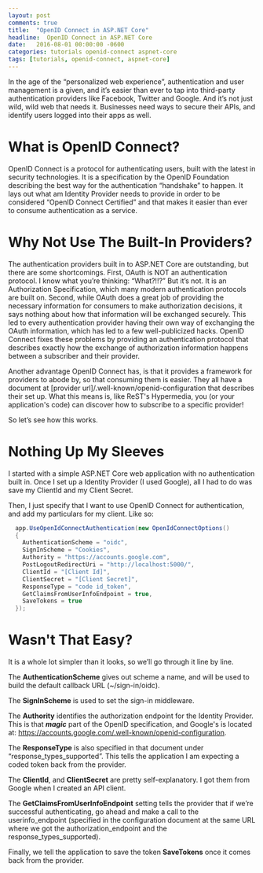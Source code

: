 ```yaml
---
layout: post
comments: true
title:  "OpenID Connect in ASP.NET Core"
headline:  OpenID Connect in ASP.NET Core
date:   2016-08-01 00:00:00 -0600
categories: tutorials openid-connect aspnet-core
tags: [tutorials, openid-connect, aspnet-core]
---
```


In the age of the “personalized web experience”, authentication and user management is a given, and it’s easier than ever to tap into third-party authentication providers like Facebook, Twitter and Google. And it’s not just wild, wild web that needs it. Businesses need ways to secure their APIs, and identify users logged into their apps as well.

<!-- more -->

What is OpenID Connect?
==
OpenID Connect is a protocol for authenticating users, built with the latest in security technologies. It is a specification by the OpenID Foundation describing the best way for the authentication “handshake” to happen. It lays out what am Identity Provider needs to provide in order to be considered “OpenID Connect Certified” and that makes it easier than ever to consume authentication as a service.

Why Not Use The Built-In Providers?
==
The authentication providers built in to ASP.NET Core are outstanding, but there are some shortcomings. First, OAuth is NOT an authentication protocol. I know what you’re thinking: “What?!!?” But it’s not. It is an Authorization Specification, which many modern authentication protocols are built on. Second, while OAuth does a great job of providing the necessary information for consumers to make authorization decisions, it says nothing about how that information will be exchanged securely. This led to every authentication provider having their own way of exchanging the OAuth information, which has led to a few well-publicized hacks. OpenID Connect fixes these problems by providing an authentication protocol that describes exactly how the exchange of authorization information happens between a subscriber and their provider. 

Another advantage OpenID Connect has, is that it provides a framework for providers to abode by, so that consuming them is easier. They all have a document at [provider url]/.well-known/openid-configuration that describes their set up. What this means is, like ReST's Hypermedia, you (or your application's code) can discover how to subscribe to a specific provider!

So let’s see how this works.

Nothing Up My Sleeves
==
I started with a simple ASP.NET Core web application with no authentication built in. Once I set up a Identity Provider (I used Google), all I had to do was save my ClientId and my Client Secret.

Then, I just specify that I want to use OpenID Connect for authentication, and add my particulars for my client. Like so:

```c#
  app.UseOpenIdConnectAuthentication(new OpenIdConnectOptions()
  {
    AuthenticationScheme = "oidc",
    SignInScheme = "Cookies",
    Authority = "https://accounts.google.com",
    PostLogoutRedirectUri = "http://localhost:5000/",
    ClientId = "[Client Id]",
    ClientSecret = "[Client Secret]",
    ResponseType = "code id_token",
    GetClaimsFromUserInfoEndpoint = true,
    SaveTokens = true
  });
```

Wasn't That Easy?
==
It is a whole lot simpler than it looks, so we’ll go through it line by line.

The **AuthenticationScheme** gives out scheme a name, and will be used to build the default callback URL (~/sign-in/oidc).

The **SignInScheme** is used to set the sign-in middleware.

The **Authority** identifies the authorization endpoint for the Identity Provider. This is that ***magic*** part of the OpenID specification, and Google's is located at: https://accounts.google.com/.well-known/openid-configuration.

The **ResponseType** is also specified in that document under “response_types_supported”. This tells the application I am expecting a coded token back from the provider.

The **ClientId**, and **ClientSecret** are pretty self-explanatory. I got them from Google when I created an API client.

The **GetClaimsFromUserInfoEndpoint** setting tells the provider that if we’re successful authenticating, go ahead and make a call to the userinfo_endpoint (specified in the configuration document at the same URL where we got the authorization_endpoint and the response_types_supported).

Finally, we tell the application to save the token **SaveTokens** once it comes back from the provider.
